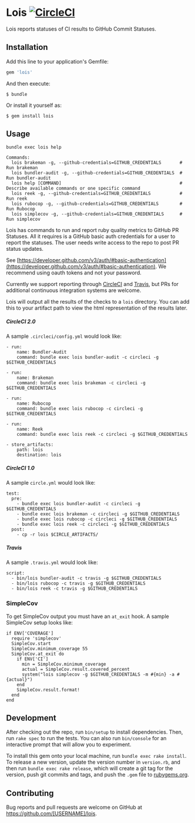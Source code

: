 # Lois [![CircleCI](https://circleci.com/gh/ketiko/lois.svg?style=svg)](https://circleci.com/gh/ketiko/lois)

Lois reports statuses of CI results to GitHub Commit Statuses.

## Installation

Add this line to your application's Gemfile:

```ruby
gem 'lois'
```

And then execute:

    $ bundle

Or install it yourself as:

    $ gem install lois

## Usage

```
bundle exec lois help

Commands:
  lois brakeman -g, --github-credentials=GITHUB_CREDENTIALS       # Run brakeman
  lois bundler-audit -g, --github-credentials=GITHUB_CREDENTIALS  # Run bundler-audit
  lois help [COMMAND]                                             # Describe available commands or one specific command
  lois reek -g, --github-credentials=GITHUB_CREDENTIALS           # Run reek
  lois rubocop -g, --github-credentials=GITHUB_CREDENTIALS        # Run Rubocop
  lois simplecov -g, --github-credentials=GITHUB_CREDENTIALS      # Run simplecov
```

Lois has commands to run and report ruby quality metrics to GitHub PR Statuses.  All it requires is
a GitHub basic auth credentials for a user to report the statuses.  The user needs write access to the repo to post
PR status updates.

See [https://developer.github.com/v3/auth/#basic-authentication](https://developer.github.com/v3/auth/#basic-authentication).
We recommend using oauth tokens and not your password.

Currently we support reporting through [CircleCI](https://circleci.com/) and [Travis](https://travis-ci.org), but PRs for additional continuous integration systems are welcome.

Lois will output all the results of the checks to a `lois` directory.  You can add this to your artifact path to view the html representation of the results later.

##### CircleCI 2.0
A sample `.circleci/config.yml` would look like:

```
- run:
    name: Bundler-Audit
    command: bundle exec lois bundler-audit -c circleci -g $GITHUB_CREDENTIALS

- run:
    name: Brakeman
    command: bundle exec lois brakeman -c circleci -g $GITHUB_CREDENTIALS

- run:
    name: Rubocop
    command: bundle exec lois rubocop -c circleci -g $GITHUB_CREDENTIALS

- run:
    name: Reek
    command: bundle exec lois reek -c circleci -g $GITHUB_CREDENTIALS

- store_artifacts:
    path: lois
    destination: lois
```

##### CircleCI 1.0
A sample `circle.yml` would look like:
```
test:
  pre:
    - bundle exec lois bundler-audit -c circleci -g $GITHUB_CREDENTIALS
    - bundle exec lois brakeman -c circleci -g $GITHUB_CREDENTIALS
    - bundle exec lois rubocop -c circleci -g $GITHUB_CREDENTIALS
    - bundle exec lois reek -c circleci -g $GITHUB_CREDENTIALS
  post:
    - cp -r lois $CIRCLE_ARTIFACTS/
```

##### Travis
A sample `.travis.yml` would look like:
```
script:
  - bin/lois bundler-audit -c travis -g $GITHUB_CREDENTIALS
  - bin/lois rubocop -c travis -g $GITHUB_CREDENTIALS
  - bin/lois reek -c travis -g $GITHUB_CREDENTIALS
```

### SimpleCov

To get SimpleCov output you must have an `at_exit` hook.  A sample SimpleCov setup looks like:

```
if ENV['COVERAGE']
  require 'simplecov'
  SimpleCov.start
  SimpleCov.minimum_coverage 55
  SimpleCov.at_exit do
    if ENV['CI']
      min = SimpleCov.minimum_coverage
      actual = SimpleCov.result.covered_percent
      system("lois simplecov -g $GITHUB_CREDENTIALS -m #{min} -a #{actual}")
    end
    SimpleCov.result.format!
  end
end
```

## Development

After checking out the repo, run `bin/setup` to install dependencies. Then, run `rake spec` to run the tests. You can also run `bin/console` for an interactive prompt that will allow you to experiment.

To install this gem onto your local machine, run `bundle exec rake install`. To release a new version, update the version number in `version.rb`, and then run `bundle exec rake release`, which will create a git tag for the version, push git commits and tags, and push the `.gem` file to [rubygems.org](https://rubygems.org).

## Contributing

Bug reports and pull requests are welcome on GitHub at https://github.com/[USERNAME]/lois.
